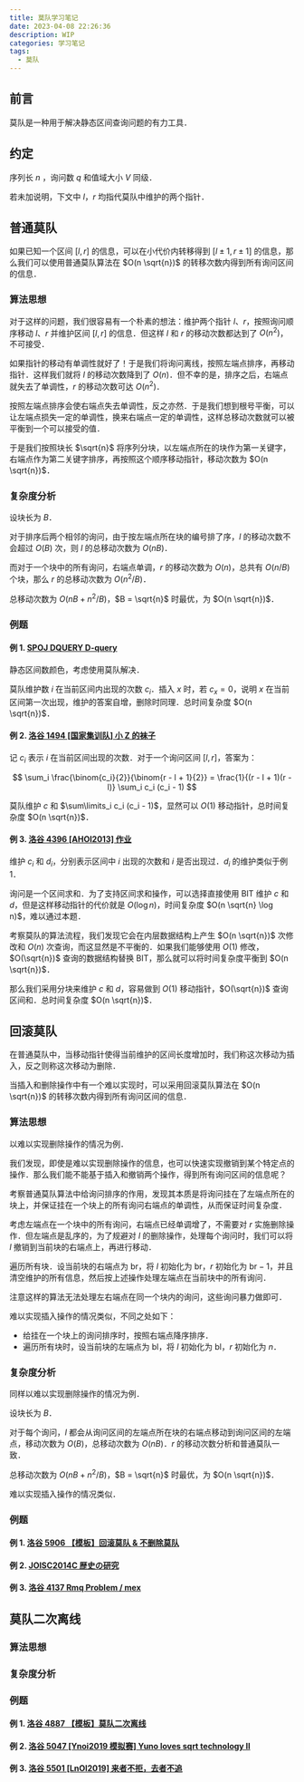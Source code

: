 ```yaml
---
title: 莫队学习笔记
date: 2023-04-08 22:26:36
description: WIP
categories: 学习笔记
tags:
  - 莫队
---
```


## 前言

莫队是一种用于解决静态区间查询问题的有力工具．

<!-- more -->

## 约定

序列长 $n$ ，询问数 $q$ 和值域大小 $V$ 同级．

若未加说明，下文中 $l$，$r$ 均指代莫队中维护的两个指针．

## 普通莫队

如果已知一个区间 $[l, r]$ 的信息，可以在小代价内转移得到 $[l \pm 1, r \pm 1]$ 的信息，那么我们可以使用普通莫队算法在 $O(n \sqrt{n})$ 的转移次数内得到所有询问区间的信息．

### 算法思想

对于这样的问题，我们很容易有一个朴素的想法：维护两个指针 $l$、$r$，按照询问顺序移动 $l$、$r$ 并维护区间 $[l, r]$ 的信息．但这样 $l$ 和 $r$ 的移动次数都达到了 $O(n^2)$，不可接受．

如果指针的移动有单调性就好了！于是我们将询问离线，按照左端点排序，再移动指针．这样我们就将 $l$ 的移动次数降到了 $O(n)$．但不幸的是，排序之后，右端点就失去了单调性，$r$ 的移动次数可达 $O(n^2)$．

按照左端点排序会使右端点失去单调性，反之亦然．于是我们想到根号平衡，可以让左端点损失一定的单调性，换来右端点一定的单调性，这样总移动次数就可以被平衡到一个可以接受的值．

于是我们按照块长 $\sqrt{n}$ 将序列分块，以左端点所在的块作为第一关键字，右端点作为第二关键字排序，再按照这个顺序移动指针，移动次数为 $O(n \sqrt{n})$．

### 复杂度分析

设块长为 $B$．

对于排序后两个相邻的询问，由于按左端点所在块的编号排了序，$l$ 的移动次数不会超过 $O(B)$ 次，则 $l$ 的总移动次数为 $O(nB)$．

而对于一个块中的所有询问，右端点单调，$r$ 的移动次数为 $O(n)$，总共有 $O(n / B)$ 个块，那么 $r$ 的总移动次数为 $O(n^2 / B)$．

总移动次数为 $O(nB + n^2 / B)$，$B = \sqrt{n}$ 时最优，为 $O(n \sqrt{n})$．

### 例题

#### 例 1. [SPOJ DQUERY D-query](https://www.spoj.com/problems/DQUERY/)

静态区间数颜色，考虑使用莫队解决．

莫队维护数 $i$ 在当前区间内出现的次数 $c_i$．插入 $x$ 时，若 $c_x = 0$，说明 $x$ 在当前区间第一次出现，维护的答案自增，删除时同理．总时间复杂度 $O(n \sqrt{n})$．

#### 例 2. [洛谷 1494 [国家集训队] 小 Z 的袜子](https://www.luogu.com.cn/problem/P1494)

记 $c_i$ 表示 $i$ 在当前区间出现的次数．对于一个询问区间 $[l, r]$，答案为：

$$
\sum_i \frac{\binom{c_i}{2}}{\binom{r - l + 1}{2}} = \frac{1}{(r - l + 1)(r - l)} \sum_i c_i (c_i - 1)
$$

莫队维护 $c$ 和 $\sum\limits_i c_i (c_i - 1)$，显然可以 $O(1)$ 移动指针，总时间复杂度 $O(n \sqrt{n})$．

#### 例 3. [洛谷 4396 [AHOI2013] 作业](https://www.luogu.com.cn/problem/P4396)

维护 $c_i$ 和 $d_i$，分别表示区间中 $i$ 出现的次数和 $i$ 是否出现过．$d_i$ 的维护类似于例 1．

询问是一个区间求和．为了支持区间求和操作，可以选择直接使用 BIT 维护 $c$ 和 $d$，但是这样移动指针的代价就是 $O(\log n)$，时间复杂度 $O(n \sqrt{n} \log n)$，难以通过本题．

考察莫队的算法流程，我们发现它会在内层数据结构上产生 $O(n \sqrt{n})$ 次修改和 $O(n)$ 次查询，而这显然是不平衡的．如果我们能够使用 $O(1)$ 修改，$O(\sqrt{n})$ 查询的数据结构替换 BIT，那么就可以将时间复杂度平衡到 $O(n \sqrt{n})$．

那么我们采用分块来维护 $c$ 和 $d$，容易做到 $O(1)$ 移动指针，$O(\sqrt{n})$ 查询区间和．总时间复杂度 $O(n \sqrt{n})$．

## 回滚莫队

在普通莫队中，当移动指针使得当前维护的区间长度增加时，我们称这次移动为插入，反之则称这次移动为删除．

当插入和删除操作中有一个难以实现时，可以采用回滚莫队算法在 $O(n \sqrt{n})$ 的转移次数内得到所有询问区间的信息．

### 算法思想

以难以实现删除操作的情况为例．

我们发现，即使是难以实现删除操作的信息，也可以快速实现撤销到某个特定点的操作．那么我们能不能基于插入和撤销两个操作，得到所有询问区间的信息呢？

考察普通莫队算法中给询问排序的作用，发现其本质是将询问挂在了左端点所在的块上，并保证挂在一个块上的所有询问右端点的单调性，从而保证时间复杂度．

考虑左端点在一个块中的所有询问，右端点已经单调增了，不需要对 $r$ 实施删除操作．但左端点是乱序的，为了规避对 $l$ 的删除操作，处理每个询问时，我们可以将 $l$ 撤销到当前块的右端点上，再进行移动．

遍历所有块．设当前块的右端点为 $\mathrm{br}$，将 $l$ 初始化为 $\mathrm{br}$，$r$ 初始化为 $\mathrm{br} - 1$，并且清空维护的所有信息，然后按上述操作处理左端点在当前块中的所有询问．

注意这样的算法无法处理左右端点在同一个块内的询问，这些询问暴力做即可．

难以实现插入操作的情况类似，不同之处如下：

- 给挂在一个块上的询问排序时，按照右端点降序排序．
- 遍历所有块时，设当前块的左端点为 $\mathrm{bl}$，将 $l$ 初始化为 $\mathrm{bl}$，$r$ 初始化为 $n$．

### 复杂度分析

同样以难以实现删除操作的情况为例．

设块长为 $B$．

对于每个询问，$l$ 都会从询问区间的左端点所在块的右端点移动到询问区间的左端点，移动次数为 $O(B)$，总移动次数为 $O(nB)$．$r$ 的移动次数分析和普通莫队一致．

总移动次数为 $O(nB + n^2 / B)$，$B = \sqrt{n}$ 时最优，为 $O(n \sqrt{n})$．

难以实现插入操作的情况类似．

### 例题

#### 例 1. [洛谷 5906 【模板】回滚莫队 & 不删除莫队](https://www.luogu.com.cn/problem/P5906)

#### 例 2. [JOISC2014C 歴史の研究](https://atcoder.jp/contests/joisc2014/tasks/joisc2014_c)

#### 例 3. [洛谷 4137 Rmq Problem / mex](https://www.luogu.com.cn/problem/P4137)

## 莫队二次离线

### 算法思想

### 复杂度分析

### 例题

#### 例 1. [洛谷 4887 【模板】莫队二次离线](https://www.luogu.com.cn/problem/P4887)

#### 例 2. [洛谷 5047 [Ynoi2019 模拟赛] Yuno loves sqrt technology II](https://www.luogu.com.cn/problem/P5047)

#### 例 3. [洛谷 5501 [LnOI2019] 来者不拒，去者不追](https://www.luogu.com.cn/problem/P5501)
